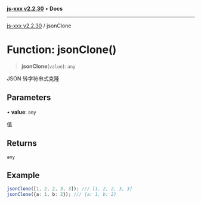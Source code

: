 [**js-xxx v2.2.30**](../README.md) • **Docs**

***

[js-xxx v2.2.30](../README.md) / jsonClone

# Function: jsonClone()

> **jsonClone**(`value`): `any`

JSON 转字符串式克隆

## Parameters

• **value**: `any`

值

## Returns

`any`

## Example

```ts
jsonClone([1, 2, 2, 3, 3]); /// [1, 2, 2, 3, 3]
jsonClone({a: 1, b: 2}); /// {a: 1, b: 2}
```
